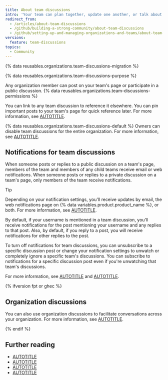 ```yaml
---
title: About team discussions
intro: 'Your team can plan together, update one another, or talk about any topic you''d like in discussion posts on your team''s page in an organization.'
redirect_from:
  - /articles/about-team-discussions
  - /github/building-a-strong-community/about-team-discussions
  - /github/setting-up-and-managing-organizations-and-teams/about-team-discussions
versions:
  feature: team-discussions
topics:
  - Community
---
```


{% data reusables.organizations.team-discussions-migration %}

{% data reusables.organizations.team-discussions-purpose %}

Any organization member can post on your team's page or participate in a public discussion. {% data reusables.organizations.team-discussions-permissions %}

You can link to any team discussion to reference it elsewhere. You can pin important posts to your team's page for quick reference later. For more information, see [AUTOTITLE](/organizations/collaborating-with-your-team/pinning-a-team-discussion).

{% data reusables.organizations.team-discussions-default %} Owners can disable team discussions for the entire organization. For more information, see [AUTOTITLE](/organizations/organizing-members-into-teams/disabling-team-discussions-for-your-organization).

## Notifications for team discussions

When someone posts or replies to a public discussion on a team's page, members of the team and members of any child teams receive email or web notifications. When someone posts or replies to a private discussion on a team's page, only members of the team receive notifications.

> [!TIP]
> Depending on your notification settings, you'll receive updates by email, the web notifications page on {% data variables.product.product_name %}, or both. For more information, see [AUTOTITLE](/account-and-profile/managing-subscriptions-and-notifications-on-github/setting-up-notifications/configuring-notifications).

By default, if your username is mentioned in a team discussion, you'll receive notifications for the post mentioning your username and any replies to that post. Also, by default, if you reply to a post, you will receive notifications for other replies to the post.

To turn off notifications for team discussions, you can unsubscribe to a specific discussion post or change your notification settings to unwatch or completely ignore a specific team's discussions. You can subscribe to notifications for a specific discussion post even if you're unwatching that team's discussions.

For more information, see [AUTOTITLE](/account-and-profile/managing-subscriptions-and-notifications-on-github/managing-subscriptions-for-activity-on-github/viewing-your-subscriptions) and [AUTOTITLE](/organizations/organizing-members-into-teams/about-teams#nested-teams).

{% ifversion fpt or ghec %}

## Organization discussions

You can also use organization discussions to facilitate conversations across your organization. For more information, see [AUTOTITLE](/organizations/managing-organization-settings/enabling-or-disabling-github-discussions-for-an-organization).

{% endif %}

## Further reading

* [AUTOTITLE](/get-started/using-github/communicating-on-github)
* [AUTOTITLE](/organizations/organizing-members-into-teams/about-teams)
* [AUTOTITLE](/organizations/collaborating-with-your-team/creating-a-team-discussion)
* [AUTOTITLE](/organizations/collaborating-with-your-team/editing-or-deleting-a-team-discussion)
